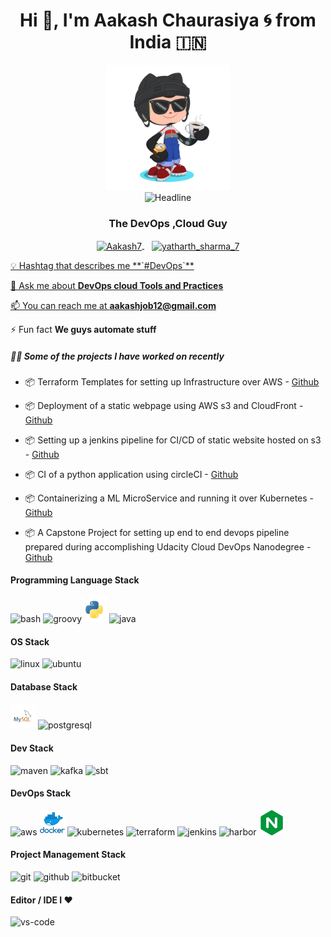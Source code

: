 <h1 align="center">Hi 👋, I'm Aakash Chaurasiya 🌀 from India 🇮🇳</h1>
<div align=center>
        <img src="https://raw.githubusercontent.com/AhmedFathyDev/AhmedFathyDev/main/GitHub.png" alt="GitHub Octocat Drinking a Cup of Coffee" height="200">
    </div>
    <div align=center>
        <img src="https://readme-typing-svg.herokuapp.com?color=%236FDA44&size=32&center=true&vCenter=true&width=600&height=50&lines=Hi+there+I'm+Aakash+%F0%9F%91%8B;Computer+Science+Student;DevOps-Cloud+Engineer;Problem+Solver;Open-Source+Enthusiast" alt="Headline" />
    </div>
<h3 align="center">The DevOps ,Cloud Guy </h3>

<p align="center">
<a href="https://www.linkedin.com/in/aakash-chaurasiya-iiit-dharwad-7b359122a/" target="blank">
  <img align="center" src="https://cdn.jsdelivr.net/npm/simple-icons@3/icons/linkedin.svg" alt="Aakash7" width="22px" />
</a>
  &nbsp;&nbsp;
  
<a href="https://www.instagram.com/aakash_akc/" target="blank">
  <img align="center" src="https://cdn.jsdelivr.net/npm/simple-icons@3/icons/instagram.svg" alt="yatharth_sharma_7" width="22px" /></p>
💡 Hashtag that describes me **`#DevOps`**

💬 Ask me about **DevOps cloud Tools and Practices**

📫 You can reach me at **aakashjob12@gmail.com**

⚡ Fun fact **We guys automate stuff**

##### 👨‍💻 Some of the projects I have worked on recently

- 📦 Terraform Templates for setting up Infrastructure over AWS - [Github](https://github.com/Aakash181/kubernetes-cluster-on-aws-terraform)

- 📦 Deployment of a static webpage using AWS s3 and CloudFront - [Github](https://github.com/)

- 📦 Setting up a jenkins pipeline for CI/CD of static website hosted on s3 - [Github](https://github.com/)

- 📦 CI of a python application using circleCI - [Github](https://github.com/)

- 📦 Containerizing a ML MicroService and running it over Kubernetes - [Github](https://github.com/)

- 📦 A Capstone Project for setting up end to end devops pipeline prepared during accomplishing Udacity Cloud DevOps Nanodegree - [Github](https://github.com/)   

#### Programming Language Stack
<p align="left"><img src="https://w7.pngwing.com/pngs/724/306/png-transparent-c-logo-c-programming-language-icon-letter-c-blue-logo-computer-program.png" alt="bash" title="C" title="C" width="40" height="40"/> <img src="https://w7.pngwing.com/pngs/889/976/png-transparent-the-c-programming-language-computer-programming-programming-miscellaneous-blue-computer-thumbnail.png" alt="groovy" title="C++" width="40" height="40"/><img src="https://raw.githubusercontent.com/github/explore/80688e429a7d4ef2fca1e82350fe8e3517d3494d/topics/python/python.png" alt="python" title="python" width="40" height="40"/> <img src="https://w7.pngwing.com/pngs/793/545/png-transparent-javascript-programmer-node-js-web-application-markup-language.png" alt="java" title="javascript" width="40" height="40"/> </p>

#### OS Stack
<p align="left"><img src="https://brandlogos.net/wp-content/uploads/2020/03/Linux-logo.png" alt="linux" title="linux" width="40" height="40"/>  <img src="https://www.vectorlogo.zone/logos/ubuntu/ubuntu-icon.svg" alt="ubuntu" title="ubuntu" width="40" height="40"/>  

#### Database Stack
<p align="left"><img src="https://raw.githubusercontent.com/github/explore/80688e429a7d4ef2fca1e82350fe8e3517d3494d/topics/mysql/mysql.png" alt="mysql" title="mysql" width="40" height="40"/>  <img src="https://w7.pngwing.com/pngs/956/695/png-transparent-mongodb-original-wordmark-logo-icon.png" alt="postgresql" title="postgresql" width="40" height="40"/>   </p>

#### Dev Stack
<p align="left"><img src="https://w7.pngwing.com/pngs/263/900/png-transparent-apache-spark-apache-zeppelin-apache-software-foundation-apache-hadoop-tutorial-spark-miscellaneous-text-orange.png" alt="maven" title="spark" width="40" height="40"/> <img src="https://www.vectorlogo.zone/logos/apache_kafka/apache_kafka-icon.svg" alt="kafka" title="kafka" width="40" height="40"/> <img src="https://w7.pngwing.com/pngs/19/651/png-transparent-apache-hadoop-big-data-mapreduce-cloudera-information-open-source-s-free-mammal-carnivoran-dog-like-mammal.png" alt="sbt" title="hadoop" width="40" height="40"/>  </p>

#### DevOps Stack 
<p align="left"><img src="https://www.vectorlogo.zone/logos/amazon_aws/amazon_aws-icon.svg" alt="aws" title="aws" width="40" height="40"/> <img src="https://raw.githubusercontent.com/github/explore/80688e429a7d4ef2fca1e82350fe8e3517d3494d/topics/docker/docker.png" alt="docker" title="docker" width="40" height="40"/> <img src="https://www.vectorlogo.zone/logos/kubernetes/kubernetes-icon.svg" alt="kubernetes" title="kubernetes" width="40" height="40"/> <img src="https://www.vectorlogo.zone/logos/terraformio/terraformio-icon.svg" alt="terraform" title="terraform" width="40" height="40"/> <img src="https://www.vectorlogo.zone/logos/jenkins/jenkins-icon.svg" alt="jenkins" title="jenkins" width="40" height="40"/>  <img src="https://www.vectorlogo.zone/logos/helmsh/helmsh-icon.svg" alt="harbor" title="harbor" width="40" height="40"/> <img src="https://raw.githubusercontent.com/github/explore/85cceaeeaf993ca35664dc37ea24f9237fbbfc14/topics/nginx/nginx.png" alt="nginx" title="nginx" width="40" height="40"/> </p>

#### Project Management Stack
<p align="left"><img src="https://www.vectorlogo.zone/logos/git-scm/git-scm-icon.svg" alt="git" title="git" width="40" height="40"/>  <img src="https://www.vectorlogo.zone/logos/github/github-icon.svg" alt="github" title="github" width="40" height="40"/> <img src="https://www.vectorlogo.zone/logos/bitbucket/bitbucket-icon.svg" alt="bitbucket" title="bitbucket" width="40" height="40"/> </p>

#### Editor / IDE I ♥
<p align="left"> <img src="https://www.vectorlogo.zone/logos/visualstudio_code/visualstudio_code-icon.svg" alt="vs-code" title="vs-code" width="40" height="40"/> </p>
